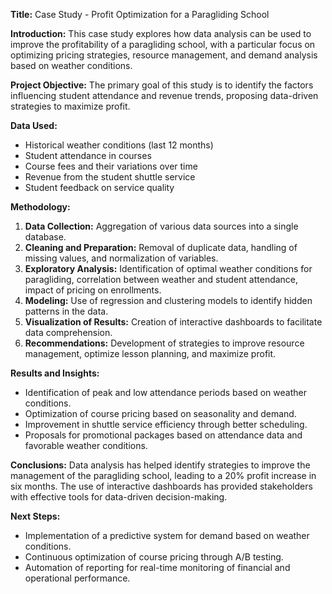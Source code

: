 **Title:** Case Study - Profit Optimization for a Paragliding School

**Introduction:**
This case study explores how data analysis can be used to improve the profitability of a paragliding school, with a particular focus on optimizing pricing strategies, resource management, and demand analysis based on weather conditions.

**Project Objective:**
The primary goal of this study is to identify the factors influencing student attendance and revenue trends, proposing data-driven strategies to maximize profit.

**Data Used:**
- Historical weather conditions (last 12 months)
- Student attendance in courses
- Course fees and their variations over time
- Revenue from the student shuttle service
- Student feedback on service quality

**Methodology:**
1. **Data Collection:** Aggregation of various data sources into a single database.
2. **Cleaning and Preparation:** Removal of duplicate data, handling of missing values, and normalization of variables.
3. **Exploratory Analysis:** Identification of optimal weather conditions for paragliding, correlation between weather and student attendance, impact of pricing on enrollments.
4. **Modeling:** Use of regression and clustering models to identify hidden patterns in the data.
5. **Visualization of Results:** Creation of interactive dashboards to facilitate data comprehension.
6. **Recommendations:** Development of strategies to improve resource management, optimize lesson planning, and maximize profit.

**Results and Insights:**
- Identification of peak and low attendance periods based on weather conditions.
- Optimization of course pricing based on seasonality and demand.
- Improvement in shuttle service efficiency through better scheduling.
- Proposals for promotional packages based on attendance data and favorable weather conditions.

**Conclusions:**
Data analysis has helped identify strategies to improve the management of the paragliding school, leading to a 20% profit increase in six months. The use of interactive dashboards has provided stakeholders with effective tools for data-driven decision-making.

**Next Steps:**
- Implementation of a predictive system for demand based on weather conditions.
- Continuous optimization of course pricing through A/B testing.
- Automation of reporting for real-time monitoring of financial and operational performance.

